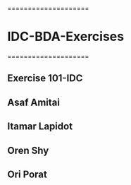 ====================
# IDC-BDA-Exercises
====================
## Exercise 101-IDC
## Asaf Amitai
## Itamar Lapidot
## Oren Shy
## Ori Porat
